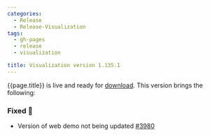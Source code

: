 ```yaml
---
categories:
  - Release
  - Release-Visualization
tags:
  - gh-pages
  - release
  - visualization

title: Visualization version 1.135.1
---
```


{{page.title}} is live and ready for [download](https://github.com/MaibornWolff/codecharta/releases/tag/vis-1.135.1).
This version brings the following:

### Fixed 🐞

- Version of web demo not being updated [#3980](https://github.com/MaibornWolff/codecharta/pull/3980)